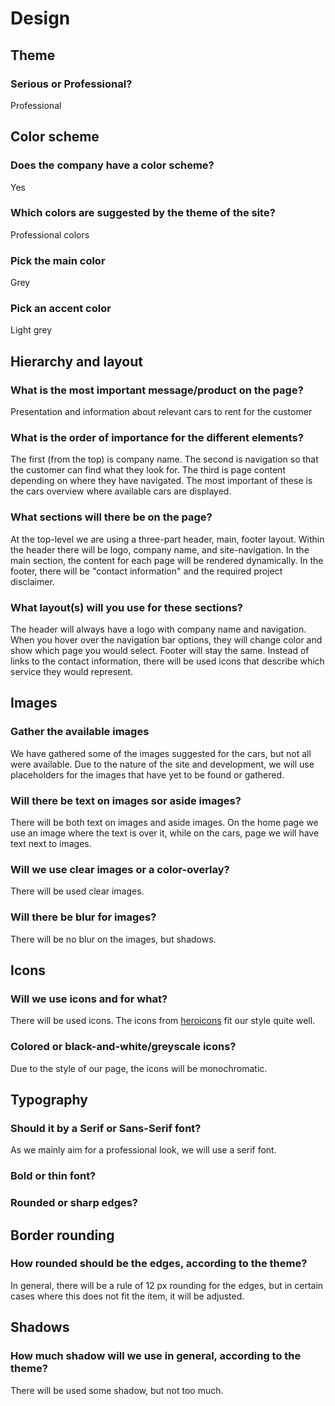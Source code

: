 # Design 

## Theme
### Serious or Professional?
Professional

## Color scheme
### Does the company have a color scheme?
Yes

### Which colors are suggested by the theme of the site?
Professional colors

### Pick the main color
Grey

### Pick an accent color
Light grey

## Hierarchy and layout
### What is the most important message/product on the page?
Presentation and information about relevant cars to rent for the customer

### What is the order of importance for the different elements?
The first (from the top) is company name.
The second is navigation so that the customer can find what they look for.
The third is page content depending on where they have navigated.
The most important of these is the cars overview where available cars are displayed.

### What sections will there be on the page?
At the top-level we are using a three-part header, main, footer layout.
Within the header there will be logo, company name, and site-navigation.
In the main section, the content for each page will be rendered dynamically.
In the footer, there will be "contact information" and the required project disclaimer.

### What layout(s) will you use for these sections?
The header will always have a logo with company name and navigation.
When you hover over the navigation bar options, they will change color and show which page you would select.
Footer will stay the same. Instead of links to the contact information, 
there will be used icons that describe which service they would represent.

## Images
### Gather the available images
We have gathered some of the images suggested for the cars, 
but not all were available. 
Due to the nature of the site and development,
we will use placeholders for the images that have yet to be found or gathered.

### Will there be text on images sor aside images?
There will be both text on images and aside images.
On the home page we use an image where the text is over it,
while on the cars, page we will have text next to images.

### Will we use clear images or a color-overlay?
There will be used clear images.

### Will there be blur for images?
There will be no blur on the images, but shadows.

## Icons
### Will we use icons and for what?
There will be used icons.
The icons from [heroicons](https://heroicons.com/) fit our style quite well.

### Colored or black-and-white/greyscale icons?
Due to the style of our page, the icons will be monochromatic.

## Typography
### Should it by a Serif or Sans-Serif font?
As we mainly aim for a professional look, we will use a serif font.

### Bold or thin font?

### Rounded or sharp edges?

## Border rounding
### How rounded should be the edges, according to the theme?
In general, there will be a rule of 12 px rounding for the edges, 
but in certain cases where this does not fit the item, it will be adjusted.

## Shadows
### How much shadow will we use in general, according to the theme? 
There will be used some shadow, but not too much.